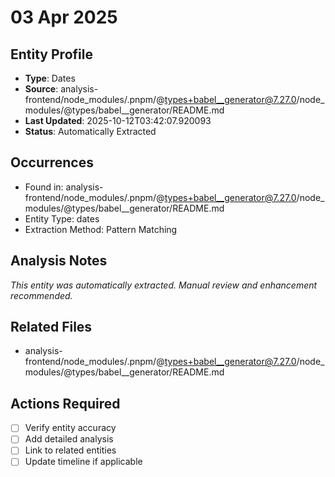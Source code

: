 # 03 Apr 2025

## Entity Profile
- **Type**: Dates
- **Source**: analysis-frontend/node_modules/.pnpm/@types+babel__generator@7.27.0/node_modules/@types/babel__generator/README.md
- **Last Updated**: 2025-10-12T03:42:07.920093
- **Status**: Automatically Extracted

## Occurrences
- Found in: analysis-frontend/node_modules/.pnpm/@types+babel__generator@7.27.0/node_modules/@types/babel__generator/README.md
- Entity Type: dates
- Extraction Method: Pattern Matching

## Analysis Notes
*This entity was automatically extracted. Manual review and enhancement recommended.*

## Related Files
- analysis-frontend/node_modules/.pnpm/@types+babel__generator@7.27.0/node_modules/@types/babel__generator/README.md

## Actions Required
- [ ] Verify entity accuracy
- [ ] Add detailed analysis
- [ ] Link to related entities
- [ ] Update timeline if applicable
